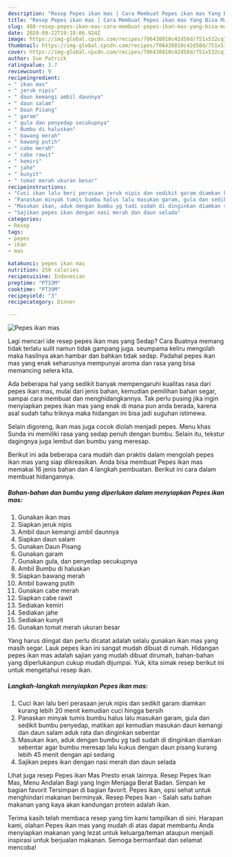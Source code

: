 ```yaml
---
description: "Resep Pepes ikan mas | Cara Membuat Pepes ikan mas Yang Bisa Manjain Lidah"
title: "Resep Pepes ikan mas | Cara Membuat Pepes ikan mas Yang Bisa Manjain Lidah"
slug: 488-resep-pepes-ikan-mas-cara-membuat-pepes-ikan-mas-yang-bisa-manjain-lidah
date: 2020-09-22T19:18:06.924Z
image: https://img-global.cpcdn.com/recipes/706438810c42d58d/751x532cq70/pepes-ikan-mas-foto-resep-utama.jpg
thumbnail: https://img-global.cpcdn.com/recipes/706438810c42d58d/751x532cq70/pepes-ikan-mas-foto-resep-utama.jpg
cover: https://img-global.cpcdn.com/recipes/706438810c42d58d/751x532cq70/pepes-ikan-mas-foto-resep-utama.jpg
author: Sue Patrick
ratingvalue: 3.7
reviewcount: 9
recipeingredient:
- " ikan mas"
- " jeruk nipis"
- " daun kemangi ambil daunnya"
- " daun salam"
- " Daun Pisang"
- " garam"
- " gula dan penyedap secukupnya"
- " Bumbu di haluskan"
- " bawang merah"
- " bawang putih"
- " cabe merah"
- " cabe rawit"
- " kemiri"
- " jahe"
- " kunyit"
- " tomat merah ukuran besar"
recipeinstructions:
- "Cuci ikan lalu beri perasaan jeruk nipis dan sedikit garam diamkan kurang lebih 20 menit kemudian cuci hingga bersih"
- "Panaskan minyak tumis bumbu halus lalu masukan garam, gula dan sedikit bumbu penyedap, matikan api kemudian masukan daun kemangi dan daun salam aduk rata dan dinginkan sebentar"
- "Masukan ikan, aduk dengan bumbu yg tadi sudah di dinginkan diamkan sebentar agar bumbu meresap lalu kukus dengan daun pisang kurang lebih 45 menit dengan api sedang"
- "Sajikan pepes ikan dengan nasi merah dan daun selada"
categories:
- Resep
tags:
- pepes
- ikan
- mas

katakunci: pepes ikan mas 
nutrition: 250 calories
recipecuisine: Indonesian
preptime: "PT33M"
cooktime: "PT39M"
recipeyield: "3"
recipecategory: Dinner

---
```



![Pepes ikan mas](https://img-global.cpcdn.com/recipes/706438810c42d58d/751x532cq70/pepes-ikan-mas-foto-resep-utama.jpg)

Lagi mencari ide resep pepes ikan mas yang Sedap? Cara Buatnya memang tidak terlalu sulit namun tidak gampang juga. seumpama keliru mengolah maka hasilnya akan hambar dan bahkan tidak sedap. Padahal pepes ikan mas yang enak seharusnya mempunyai aroma dan rasa yang bisa memancing selera kita.

Ada beberapa hal yang sedikit banyak mempengaruhi kualitas rasa dari pepes ikan mas, mulai dari jenis bahan, kemudian pemilihan bahan segar, sampai cara membuat dan menghidangkannya. Tak perlu pusing jika ingin menyiapkan pepes ikan mas yang enak di mana pun anda berada, karena asal sudah tahu triknya maka hidangan ini bisa jadi suguhan istimewa.

Selain digoreng, ikan mas juga cocok diolah menjadi pepes. Menu khas Sunda ini memiliki rasa yang sedap penuh dengan bumbu. Selain itu, tekstur dagingnya juga lembut dan bumbu yang meresap.


Berikut ini ada beberapa cara mudah dan praktis dalam mengolah pepes ikan mas yang siap dikreasikan. Anda bisa membuat Pepes ikan mas memakai 16 jenis bahan dan 4 langkah pembuatan. Berikut ini cara dalam membuat hidangannya.

<!--inarticleads1-->

##### Bahan-bahan dan bumbu yang diperlukan dalam menyiapkan Pepes ikan mas:

1. Gunakan  ikan mas
1. Siapkan  jeruk nipis
1. Ambil  daun kemangi ambil daunnya
1. Siapkan  daun salam
1. Gunakan  Daun Pisang
1. Gunakan  garam
1. Gunakan  gula, dan penyedap secukupnya
1. Ambil  Bumbu di haluskan
1. Siapkan  bawang merah
1. Ambil  bawang putih
1. Gunakan  cabe merah
1. Siapkan  cabe rawit
1. Sediakan  kemiri
1. Sediakan  jahe
1. Sediakan  kunyit
1. Gunakan  tomat merah ukuran besar


Yang harus diingat dan perlu dicatat adalah selalu gunakan ikan mas yang masih segar. Lauk pepes ikan ini sangat mudah dibuat di rumah. Hidangan pepes ikan mas adalah sajian yang mudah dibuat dirumah, bahan-bahan yang diperlukanpun cukup mudah dijumpai. Yuk, kita simak resep berikut ini untuk mengetahui resep ikan. 

<!--inarticleads2-->

##### Langkah-langkah menyiapkan Pepes ikan mas:

1. Cuci ikan lalu beri perasaan jeruk nipis dan sedikit garam diamkan kurang lebih 20 menit kemudian cuci hingga bersih
1. Panaskan minyak tumis bumbu halus lalu masukan garam, gula dan sedikit bumbu penyedap, matikan api kemudian masukan daun kemangi dan daun salam aduk rata dan dinginkan sebentar
1. Masukan ikan, aduk dengan bumbu yg tadi sudah di dinginkan diamkan sebentar agar bumbu meresap lalu kukus dengan daun pisang kurang lebih 45 menit dengan api sedang
1. Sajikan pepes ikan dengan nasi merah dan daun selada


Lihat juga resep Pepes ikan Mas Presto enak lainnya. Resep Pepes Ikan Mas, Menu Andalan Bagi yang Ingin Menjaga Berat Badan. Simpan ke bagian favorit Tersimpan di bagian favorit. Pepes ikan, opsi sehat untuk menghindari makanan berminyak. Resep Pepes Ikan - Salah satu bahan makanan yang kaya akan kandungan protein adalah ikan. 

Terima kasih telah membaca resep yang tim kami tampilkan di sini. Harapan kami, olahan Pepes ikan mas yang mudah di atas dapat membantu Anda menyiapkan makanan yang lezat untuk keluarga/teman ataupun menjadi inspirasi untuk berjualan makanan. Semoga bermanfaat dan selamat mencoba!
